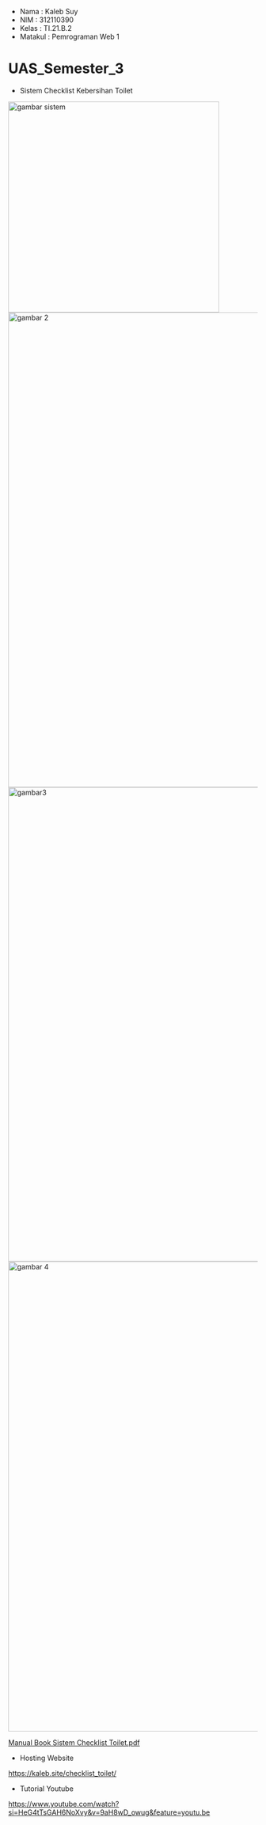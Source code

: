 - Nama    : Kaleb Suy
- NIM     : 312110390
- Kelas   : TI.21.B.2
- Matakul : Pemrograman Web 1

# UAS_Semester_3

- Sistem Checklist Kebersihan Toilet

<img width="426" alt="gambar sistem" src="https://user-images.githubusercontent.com/92831647/211244975-1c8f1746-1e5d-4aca-9d46-a2d9dd776e29.png">

<img width="960" alt="gambar 2" src="https://user-images.githubusercontent.com/92831647/211244984-08d80d2b-4cc4-47e2-9060-826b3290b8a7.png">

<img width="959" alt="gambar3" src="https://user-images.githubusercontent.com/92831647/211244993-6744f82c-a722-41ba-997f-d55687ad8248.png">

<img width="950" alt="gambar 4" src="https://user-images.githubusercontent.com/92831647/211249189-38930b8c-d787-4e98-84e0-d5ef65e33a15.png">


[Manual Book Sistem Checklist Toilet.pdf](https://github.com/kalebsu/UAS_Semester_3/files/10369968/Manual.Book.Sistem.Checklist.Toilet.pdf)

- Hosting Website

https://kaleb.site/checklist_toilet/

- Tutorial Youtube

https://www.youtube.com/watch?si=HeG4tTsGAH6NoXvy&v=9aH8wD_owug&feature=youtu.be
